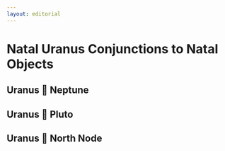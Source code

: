 ```yaml
---
layout: editorial
---
```


# Natal Uranus Conjunctions to Natal Objects

## Uranus 🖤 Neptune&#x20;

## Uranus 🖤 Pluto&#x20;

## Uranus 🖤  North Node&#x20;
